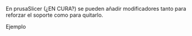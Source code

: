 En prusaSlicer (¿EN CURA?) se pueden añadir modificadores tanto para reforzar el soporte como para quitarlo.

Ejemplo